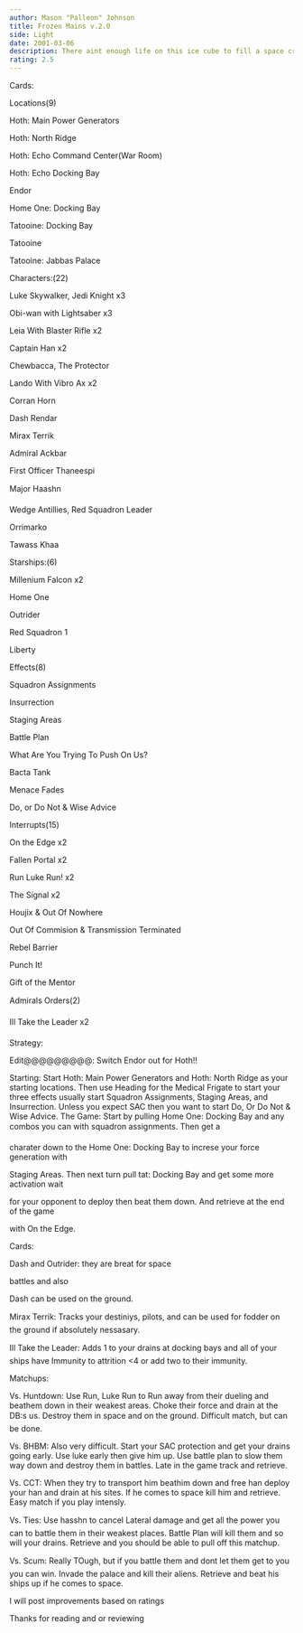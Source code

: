 ```yaml
---
author: Mason "Palleon" Johnson
title: Frozen Mains v.2.0
side: Light
date: 2001-03-06
description: There aint enough life on this ice cube to fill a space cruiser.
rating: 2.5
---
```

Cards: 

 
Locations(9)
Hoth: Main Power Generators
Hoth: North Ridge
Hoth: Echo Command Center(War Room)
Hoth: Echo Docking Bay
Endor
Home One: Docking Bay
Tatooine: Docking Bay
Tatooine
Tatooine: Jabbas Palace

Characters:(22)
Luke Skywalker, Jedi Knight x3
Obi-wan with Lightsaber x3
Leia With Blaster Rifle x2
Captain Han x2
Chewbacca, The Protector
Lando With Vibro Ax x2
Corran Horn
Dash Rendar
Mirax Terrik
Admiral Ackbar
First Officer Thaneespi
Major Haashn
Wedge Antillies, Red Squadron Leader
Orrimarko
Tawass Khaa

Starships:(6)
Millenium Falcon x2
Home One
Outrider
Red Squadron 1
Liberty

Effects(8)

Squadron Assignments
Insurrection
Staging Areas
Battle Plan
What Are You Trying To Push On Us?
Bacta Tank
Menace Fades
Do, or Do Not & Wise Advice

Interrupts(15)

On the Edge x2
Fallen Portal x2
Run Luke Run! x2
The Signal x2
Houjix & Out Of Nowhere
Out Of Commision & Transmission Terminated
Rebel Barrier
Punch It!
Gift of the Mentor

Admirals Orders(2)

Ill Take the Leader x2



Strategy: 

Edit@@@@@@@@@: Switch Endor out for Hoth!!

Starting: Start Hoth: Main Power Generators and Hoth: North Ridge as your starting locations. Then use Heading for the Medical Frigate to start your three effects usually start Squadron Assignments, Staging Areas, and Insurrection. Unless you expect SAC then you want to start Do, Or Do Not & Wise Advice. The Game: Start by pulling Home One: Docking Bay and any combos you can with squadron assignments. Then get a
charater down to the Home One: Docking Bay to increse your force generation with
Staging Areas. Then next turn pull tat: Docking Bay and get some more activation wait
for your opponent to deploy then beat them down. And retrieve at the end of the game
with On the Edge.

Cards:

Dash and Outrider: they are breat for space
battles and also
Dash can be used on the ground.

Mirax Terrik: Tracks your destiniys, pilots, and can be used for fodder on the ground if absolutely nessasary.

Ill Take the Leader: Adds 1 to your drains at docking bays and all of your ships have Immunity to attrition <4 or add two to their immunity.

Matchups:

Vs. Huntdown: Use Run, Luke Run to Run away from their dueling and beathem down in their weakest areas. Choke their force and drain at the DB:s us. Destroy them in space and on the ground. Difficult match, but can be done.

Vs. BHBM: Also very difficult. Start your SAC protection and get your drains going early. Use luke early then give him up. Use battle plan to slow them way down and destroy them in battles. Late in the game track and retrieve.

Vs. CCT: When they try to transport him beathim down and free han deploy your han and drain at his sites. If he comes to space kill him and retrieve. Easy match if you play intensly.

Vs. Ties: Use hasshn to cancel Lateral damage and get all the power you can to battle them in their weakest places. Battle Plan will kill them and so will your drains. Retrieve and you should be able to pull off this matchup.

Vs. Scum: Really TOugh, but if you battle them and dont let them get to you you can win. Invade the palace and kill their aliens. Retrieve and beat his ships up if he comes to space.

I will post improvements based on ratings
Thanks for reading and or reviewing

